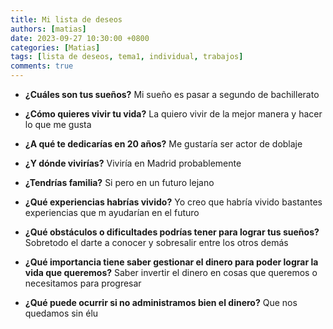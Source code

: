 ```yaml
---
title: Mi lista de deseos
authors: [matias]
date: 2023-09-27 10:30:00 +0800
categories: [Matias]
tags: [lista de deseos, tema1, individual, trabajos]
comments: true
---
```


- **¿Cuáles son tus sueños?**
Mi sueño es pasar a segundo de bachillerato

- **¿Cómo quieres vivir tu vida?**
La quiero vivir de la mejor manera y hacer lo que me gusta

- **¿A qué te dedicarías en 20 años?**
Me gustaría ser actor de doblaje

- **¿Y dónde vivirías?**
Viviría en Madrid probablemente

- **¿Tendrías familia?**
Si pero en un futuro lejano

- **¿Qué experiencias habrías vivido?**
Yo creo que habría vivido bastantes experiencias que m ayudarían en el futuro

- **¿Qué obstáculos o dificultades podrías tener para lograr tus sueños?**
Sobretodo el darte a conocer y sobresalir entre los otros demás

- **¿Qué importancia tiene saber gestionar el dinero para poder lograr la vida que queremos?**
Saber invertir el dinero en cosas que queremos o necesitamos para progresar

- **¿Qué puede ocurrir si no administramos bien el dinero?**
Que nos quedamos sin élu
